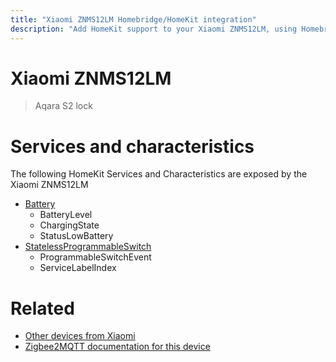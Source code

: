 ```yaml
---
title: "Xiaomi ZNMS12LM Homebridge/HomeKit integration"
description: "Add HomeKit support to your Xiaomi ZNMS12LM, using Homebridge, Zigbee2MQTT and homebridge-z2m."
---
```

<!---
This file has been GENERATED using src/docgen/docgen.ts
DO NOT EDIT THIS FILE MANUALLY!
-->
# Xiaomi ZNMS12LM
> Aqara S2 lock


# Services and characteristics
The following HomeKit Services and Characteristics are exposed by
the Xiaomi ZNMS12LM

* [Battery](../../battery.md)
  * BatteryLevel
  * ChargingState
  * StatusLowBattery
* [StatelessProgrammableSwitch](../../action.md)
  * ProgrammableSwitchEvent
  * ServiceLabelIndex


# Related
* [Other devices from Xiaomi](../index.md#xiaomi)
* [Zigbee2MQTT documentation for this device](https://www.zigbee2mqtt.io/devices/ZNMS12LM.html)